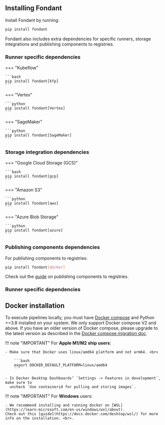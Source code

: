 ## Installing Fondant

Install Fondant by running:

```bash
pip install fondant
```

Fondant also includes extra dependencies for specific runners, storage integrations and publishing components to registries.

### Runner specific dependencies

=== "Kubeflow"

    ```bash
    pip install fondant[kfp]
    ```

=== "Vertex"

    ```python
    pip install fondant[Vertex]
    ```

=== "SageMaker"

    ```python
    pip install fondant[SageMaker]
    ```

### Storage integration dependencies

=== "Google Cloud Storage (GCS)"

    ```bash
    pip install fondant[gcp]
    ```

=== "Amazon S3"

    ```python
    pip install fondant[aws]
    ```

=== "Azure Blob Storage"

    ```python
    pip install fondant[azure]
    ```


### Publishing components dependencies

For publishing components to registries: 

```bash
pip install fondant[docker]
```

Check out the [guide](../components/publishing_components.md) on publishing components to registries.

### Runner specific dependencies


## Docker installation

To execute pipelines locally, you must
have [Docker compose](https://docs.docker.com/compose/install/) and Python >=3.8
installed on your system. We only support Docker compose V2 and above. If you have an older version of
Docker compose, please upgrade to the latest version as described in the [Docker compose migration doc](https://docs.docker.com/compose/migrate/).

!!! note "IMPORTANT"
    For **Apple M1/M2 ship users**: <br>
    
    - Make sure that Docker uses linux/amd64 platform and not arm64. <br>

        ```bash
        export DOCKER_DEFAULT_PLATFORM=linux/amd64
        ```

    - In Docker Desktop Dashboards’ `Settings -> Features in development`, make sure to
      uncheck `Use containerid for pulling and storing images`.

!!! note "IMPORTANT"
    For **Windows** users: <br>
    
    - We recommend installing and running docker on [WSL](https://learn.microsoft.com/en-us/windows/wsl/about). 
    Check out this [guide](https://docs.docker.com/desktop/wsl/) for more info on the installation. <br>.